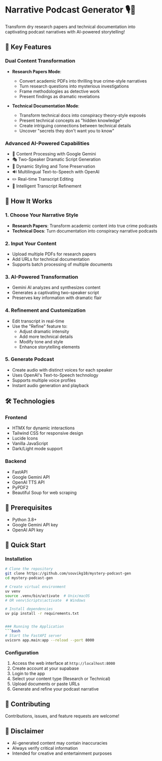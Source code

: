 # Narrative Podcast Generator 🎙️🤖

Transform dry research papers and technical documentation into captivating podcast narratives with AI-powered storytelling!

## 🌟 Key Features

### Dual Content Transformation
- **Research Papers Mode**: 
  - Convert academic PDFs into thrilling true crime-style narratives
  - Turn research questions into mysterious investigations
  - Frame methodologies as detective work
  - Present findings as dramatic revelations

- **Technical Documentation Mode**:
  - Transform technical docs into conspiracy theory-style exposés
  - Present technical concepts as "hidden knowledge"
  - Create intriguing connections between technical details
  - Uncover "secrets they don't want you to know"

### Advanced AI-Powered Capabilities
- 🧠 Content Processing with Google Gemini
- 🎭 Two-Speaker Dramatic Script Generation
- 🎨 Dynamic Styling and Tone Preservation
- 🔊 Multilingual Text-to-Speech with OpenAI
- ✏️ Real-time Transcript Editing
- 🔧 Intelligent Transcript Refinement

## 🚀 How It Works

### 1. Choose Your Narrative Style
- **Research Papers**: Transform academic content into true crime podcasts
- **Technical Docs**: Turn documentation into conspiracy narrative podcasts

### 2. Input Your Content
- Upload multiple PDFs for research papers
- Add URLs for technical documentation
- Supports batch processing of multiple documents

### 3. AI-Powered Transformation
- Gemini AI analyzes and synthesizes content
- Generates a captivating two-speaker script
- Preserves key information with dramatic flair

### 4. Refinement and Customization
- Edit transcript in real-time
- Use the "Refine" feature to:
  - Adjust dramatic intensity
  - Add more technical details
  - Modify tone and style
  - Enhance storytelling elements

### 5. Generate Podcast
- Create audio with distinct voices for each speaker
- Uses OpenAI's Text-to-Speech technology
- Supports multiple voice profiles
- Instant audio generation and playback

## 🛠 Technologies

### Frontend
- HTMX for dynamic interactions
- Tailwind CSS for responsive design
- Lucide Icons
- Vanilla JavaScript
- Dark/Light mode support

### Backend
- FastAPI
- Google Gemini API
- OpenAI TTS API
- PyPDF2
- Beautiful Soup for web scraping

## 🔧 Prerequisites
- Python 3.8+
- Google Gemini API key
- OpenAI API key

## 🚀 Quick Start

### Installation
```bash
# Clone the repository
git clone https://github.com/souvikg10/mystery-podcast-gen
cd mystery-podcast-gen

# Create virtual environment
uv venv
source .venv/bin/activate  # Unix/macOS
# OR venv\Scripts\activate  # Windows

# Install dependencies
uv pip install -r requirements.txt


### Running the Application
```bash
# Start the FastAPI server
uvicorn app.main:app --reload --port 8000
```

### Configuration
1. Access the web interface at `http://localhost:8000`
2. Create account at your supabase
3. Login to the app
4. Select your content type (Research or Technical)
5. Upload documents or paste URLs
6. Generate and refine your podcast narrative


## 🤝 Contributing
Contributions, issues, and feature requests are welcome!


## 🚨 Disclaimer
- AI-generated content may contain inaccuracies
- Always verify critical information
- Intended for creative and entertainment purposes
